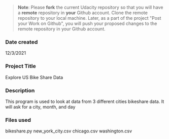 >**Note**: Please **fork** the current Udacity repository so that you will have a **remote** repository in **your** Github account. Clone the remote repository to your local machine. Later, as a part of the project "Post your Work on Github", you will push your proposed changes to the remote repository in your Github account.

### Date created
12/3/2021

### Project Title
Explore US Bike Share Data

### Description
This program is used to look at data from 3 different cities bikeshare data.
It will ask for a city, month, and day

### Files used
bikeshare.py
new_york_city.csv
chicago.csv
washington.csv
